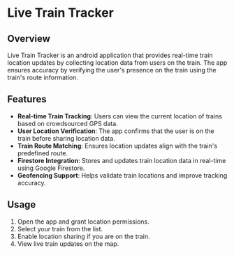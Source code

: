 # Live Train Tracker
## Overview

Live Train Tracker is an android application that provides real-time train location updates by collecting location data from users on the train. The app ensures accuracy by verifying the user's presence on the train using the train's route information.

## Features
- **Real-time Train Tracking**: Users can view the current location of trains based on crowdsourced GPS data.
- **User Location Verification**: The app confirms that the user is on the train before sharing location data.
- **Train Route Matching**: Ensures location updates align with the train's predefined route.
- **Firestore Integration**: Stores and updates train location data in real-time using Google Firestore.
- **Geofencing Support**: Helps validate train locations and improve tracking accuracy.

## Usage
1. Open the app and grant location permissions.
2. Select your train from the list.
3. Enable location sharing if you are on the train.
4. View live train updates on the map.




